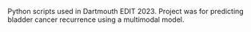 Python scripts used in Dartmouth EDIT 2023. Project was for predicting bladder cancer recurrence using a multimodal model.
